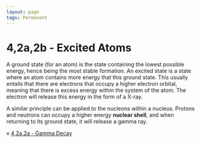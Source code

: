 ```yaml
---
layout: page
tags: Permanent 
---
```


# 4,2a,2b - Excited Atoms

A ground state (for an atom) is the state containing the lowest possible energy, hence being the most stable formation. An excited state is a state where an atom contains more energy that this ground state. This usually entails that there are electrons that occupy a higher electron orbital, meaning that there is excess energy within the system of the atom. The electron will release this energy in the form of a X-ray.

A similar principle can be applied to the nucleons within a nucleus. Protons and neutrons can occupy a higher energy **nuclear shell**, and when returning to its ground state, it will release a gamma ray.

« [4,2a,2a - Gamma Decay](3%20Permanent%20Notes/4,2a,2a%20-%20Gamma%20Decay)